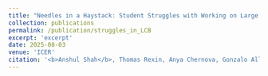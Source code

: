 ```yaml
---
title: "Needles in a Haystack: Student Struggles with Working on Large Code Bases"
collection: publications
permalink: /publication/struggles_in_LCB
excerpt: 'excerpt'
date: 2025-08-03
venue: 'ICER'
citation: '<b>Anshul Shah</b>, Thomas Rexin, Anya Chernova, Gonzalo Allen-Perez, William G. Griswold, and Adalbert Gerald Soosai Raj. 2025. <u>Needles in a Haystack: Student Struggles with Working on Large Code Bases.</u> In ACM Conference on International Computing Education Research V.1 (ICER 2025 Vol. 1), August 3–6, 2025, Charlottesville, VA, USA. ACM, New York, NY, USA, 14 pages. <a href="https://doi.org/10.1145/3702652.3744218"> https://doi.org/10.1145/3702652.3744218</a>'
---
```


